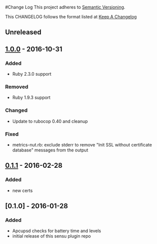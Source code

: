 #Change Log
This project adheres to [Semantic Versioning](http://semver.org/).

This CHANGELOG follows the format listed at [Keep A Changelog](http://keepachangelog.com/)

## Unreleased

## [1.0.0] - 2016-10-31
### Added
- Ruby 2.3.0 support

### Removed
- Ruby 1.9.3 support

### Changed
- Update to rubocop 0.40 and cleanup

### Fixed
- metrics-nut.rb: exclude stderr to remove "Init SSL without certificate database" messages from the output

## [0.1.1] - 2016-02-28
### Added
- new certs

## [0.1.0] - 2016-01-28
### Added
- Apcupsd checks for battery time and levels
- initial release of this sensu plugin repo

[Unreleased]: https://github.com/sensu-plugins/sensu-plugins-ups/compare/1.0.0...HEAD
[1.0.0]: https://github.com/sensu-plugins/sensu-plugins-ups/compare/0.1.1...1.0.0
[0.1.1]: https://github.com/sensu-plugins/sensu-plugins-ups/compare/0.1.1...0.1.1
